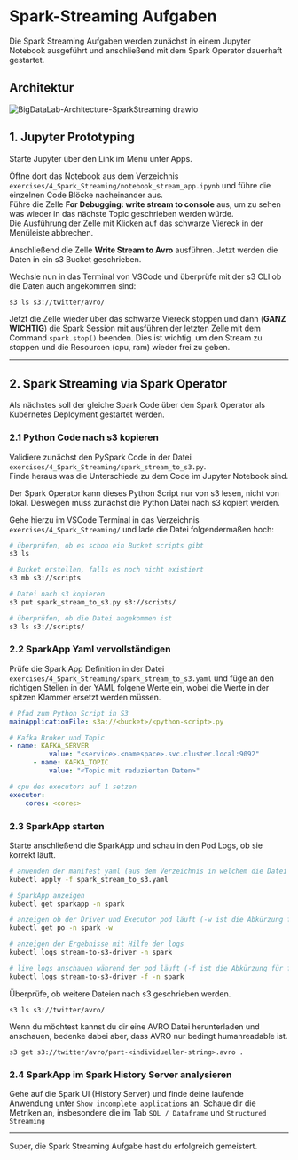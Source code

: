 # Spark-Streaming Aufgaben

Die Spark Streaming Aufgaben werden zunächst in einem Jupyter Notebook ausgeführt und anschließend mit dem Spark Operator dauerhaft gestartet.

## Architektur

![BigDataLab-Architecture-SparkStreaming drawio](https://user-images.githubusercontent.com/16557412/212683374-676acaba-c4d6-4944-844d-ce43c2878421.png)

## 1. Jupyter Prototyping

Starte Jupyter über den Link im Menu unter Apps.

Öffne dort das Notebook aus dem Verzeichnis `exercises/4_Spark_Streaming/notebook_stream_app.ipynb` und führe die einzelnen Code Blöcke nacheinander aus.  
Führe die Zelle **For Debugging: write stream to console** aus, um zu sehen was wieder in das nächste Topic geschrieben werden würde.  
Die Ausführung der Zelle mit Klicken auf das schwarze Viereck in der Menüleiste abbrechen.

Anschließend die Zelle **Write Stream to Avro** ausführen. Jetzt werden die Daten in ein s3 Bucket geschrieben. <br>

Wechsle nun in das Terminal von VSCode und überprüfe mit der s3 CLI ob die Daten auch angekommen sind:

```bash
s3 ls s3://twitter/avro/
```

Jetzt die Zelle wieder über das schwarze Viereck stoppen und dann (**GANZ WICHTIG**) die Spark Session mit ausführen der letzten Zelle mit dem Command `spark.stop()` beenden. Dies ist wichtig, um den Stream zu stoppen und die Resourcen (cpu, ram) wieder frei zu geben.

<hr>

## 2. Spark Streaming via Spark Operator

Als nächstes soll der gleiche Spark Code über den Spark Operator als Kubernetes Deployment gestartet werden.

### 2.1 Python Code nach s3 kopieren

Validiere zunächst den PySpark Code in der Datei `exercises/4_Spark_Streaming/spark_stream_to_s3.py`.  
Finde heraus was die Unterschiede zu dem Code im Jupyter Notebook sind. <br>

Der Spark Operator kann dieses Python Script nur von s3 lesen, nicht von lokal. Deswegen muss zunächst die Python Datei nach s3 kopiert werden.

Gehe hierzu im VSCode Terminal in das Verzeichnis `exercises/4_Spark_Streaming/` und lade die Datei folgendermaßen hoch:

```bash
# überprüfen, ob es schon ein Bucket scripts gibt
s3 ls

# Bucket erstellen, falls es noch nicht existiert
s3 mb s3://scripts

# Datei nach s3 kopieren
s3 put spark_stream_to_s3.py s3://scripts/

# überprüfen, ob die Datei angekommen ist
s3 ls s3://scripts/
```

### 2.2 SparkApp Yaml vervollständigen

Prüfe die Spark App Definition in der Datei `exercises/4_Spark_Streaming/spark_stream_to_s3.yaml` und füge an den richtigen Stellen in der YAML folgene Werte ein, wobei die Werte in der spitzen Klammer ersetzt werden müssen.

```yaml
# Pfad zum Python Script in S3
mainApplicationFile: s3a://<bucket>/<python-script>.py

# Kafka Broker und Topic
- name: KAFKA_SERVER
          value: "<service>.<namespace>.svc.cluster.local:9092"
      - name: KAFKA_TOPIC
          value: "<Topic mit reduzierten Daten>"

# cpu des executors auf 1 setzen
executor:
    cores: <cores>
```

<details style="border: 1px solid #aaa; border-radius: 4px; padding: 0.5em 0.5em 0; background-color: #00BCD4" class="solution" hidden>
<summary style="margin: -0.5em -0.5em 0; padding: 0.5em;">Lösung</summary>

```yaml
# Pfad zum Python Script in S3
mainApplicationFile: s3a://scripts/spark_stream_to_s3.py

# Kafka Broker und Topic

- name: KAFKA_SERVER
  value: "kafka.kafka.svc.cluster.local:9092" - name: KAFKA_TOPIC
  value: "twitter-table"

# cpu des executors auf 1 setzten

executor:
cores: 1

```

</details>

### 2.3 SparkApp starten

Starte anschließend die SparkApp und schau in den Pod Logs, ob sie korrekt läuft. <br>

```bash
# anwenden der manifest yaml (aus dem Verzeichnis in welchem die Datei liegt)
kubectl apply -f spark_stream_to_s3.yaml

# SparkApp anzeigen
kubectl get sparkapp -n spark

# anzeigen ob der Driver und Executor pod läuft (-w ist die Abkürzung für --watch und zeigt immer wieder STATUS Veränderungen eines Pods an, beenden mit STRG+C)
kubectl get po -n spark -w

# anzeigen der Ergebnisse mit Hilfe der logs
kubectl logs stream-to-s3-driver -n spark

# live logs anschauen während der pod läuft (-f ist die Abkürzung für follow, exit mit STRG+c)
kubectl logs stream-to-s3-driver -f -n spark
```

Überprüfe, ob weitere Dateien nach s3 geschrieben werden.

```
s3 ls s3://twitter/avro/
```

Wenn du möchtest kannst du dir eine AVRO Datei herunterladen und anschauen, bedenke dabei aber, dass AVRO nur bedingt humanreadable ist.

```
s3 get s3://twitter/avro/part-<individueller-string>.avro .
```

### 2.4 SparkApp im Spark History Server analysieren

Gehe auf die Spark UI (History Server) und finde deine laufende Anwendung unter `Show incomplete applications` an. Schaue dir die Metriken an, insbesondere die im Tab `SQL / Dataframe` und `Structured Streaming`

<hr>
Super, die Spark Streaming Aufgabe hast du erfolgreich gemeistert.

